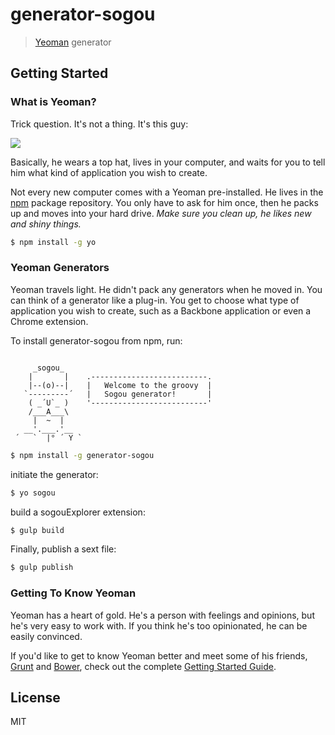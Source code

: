 # generator-sogou 

> [Yeoman](http://yeoman.io) generator


## Getting Started

### What is Yeoman?

Trick question. It's not a thing. It's this guy:

![](http://i.imgur.com/JHaAlBJ.png)

Basically, he wears a top hat, lives in your computer, and waits for you to tell him what kind of application you wish to create.

Not every new computer comes with a Yeoman pre-installed. He lives in the [npm](https://npmjs.org) package repository. You only have to ask for him once, then he packs up and moves into your hard drive. *Make sure you clean up, he likes new and shiny things.*

```bash
$ npm install -g yo
```

### Yeoman Generators

Yeoman travels light. He didn't pack any generators when he moved in. You can think of a generator like a plug-in. You get to choose what type of application you wish to create, such as a Backbone application or even a Chrome extension.

To install generator-sogou from npm, run:
```
 
     _sogou_
    |       |    .--------------------------.
    |--(o)--|    |   Welcome to the groovy  |
   `---------´   |   Sogou generator!       |
    ( _´U`_ )    '--------------------------'
    /___A___\    
     |  ~  |     
   __'.___.'__
 ´   `  |° ´ Y `
 ```

```bash
$ npm install -g generator-sogou
```

initiate the generator:

```bash
$ yo sogou
```
build a sogouExplorer extension:
```bash
$ gulp build
```
Finally, publish a sext file:
```bash
$ gulp publish
```


### Getting To Know Yeoman

Yeoman has a heart of gold. He's a person with feelings and opinions, but he's very easy to work with. If you think he's too opinionated, he can be easily convinced.

If you'd like to get to know Yeoman better and meet some of his friends, [Grunt](http://gruntjs.com) and [Bower](http://bower.io), check out the complete [Getting Started Guide](https://github.com/yeoman/yeoman/wiki/Getting-Started).


## License

MIT
